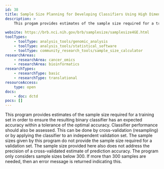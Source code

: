 ```yaml
---
id: 38
title: Sample Size Planning for Developing Classifiers Using High Dimensional Data
description: >
    This progam provides estimates of the sample size required for a training set to develop classifiers using high demensional data. 
    
website: https://brb.nci.nih.gov/brb/samplesize/samplesize4GE.html
toolTypes:
    - toolType: analysis_tools/genomic_analysis
    - toolType: analysis_tools/statistical_software
    - toolType: community_research_tools/sample_size_calculator
researchAreas:
    - researchArea: cancer_omics
    - researchArea: bioinformatics
researchTypes:
    - researchType: basic
    - researchType: translational
resourceAccess:
    type: open
docs:
    - doc: dctd
pocs: []        
---
```

This program provides estimates of the sample size required for a training set in order to ensure the resulting binary classifier has an expected accuracy within a tolerance of the optimal accuracy. Classifier performance should also be assessed. This can be done by cross-validation (resampling) or by applying the classifier to an independent validation set. The sample sizes given by this program do not provide the sample size required for a validation set. The sample size provided here also does not address the precision of a cross-validated estimate of prediction accuracy. The program only considers sample sizes below 300. If more than 300 samples are needed, then an error message is returned indicating this.

